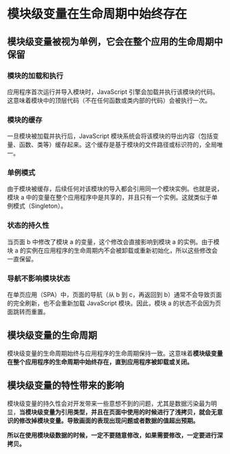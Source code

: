 # 模块级变量在生命周期中始终存在

## 模块级变量被视为单例，它会在整个应用的生命周期中保留

### 模块的加载和执行

应用程序首次运行并导入模块时，JavaScript 引擎会加载并执行该模块的代码。这意味着模块中的顶层代码（不在任何函数或类内部的代码）会被执行一次。

### 模块的缓存

一旦模块被加载并执行后，JavaScript 模块系统会将该模块的导出内容（包括变量、函数、类等）缓存起来。这个缓存是基于模块的文件路径或标识符的，全局唯一。

### 单例模式

由于模块被缓存，后续任何对该模块的导入都会引用同一个模块实例。也就是说，模块 a 中的变量在整个应用程序中是共享的，并且只有一个实例。这就类似于单例模式（Singleton）。

### 状态的持久性

当页面 b 中修改了模块 a 的变量，这个修改会直接影响到模块 a 的实例。由于模块 a 的实例在应用程序的生命周期内不会被卸载或重新初始化，所以这些修改会一直保留。

### 导航不影响模块状态

在单页应用（SPA）中，页面的导航（从 b 到 c，再返回到 b）通常不会导致页面的完全刷新，也不会重新加载 JavaScript 模块。因此，模块 a 的状态不会因为页面跳转而重置。

## 模块级变量的生命周期

模块级变量的生命周期始终与应用程序的生命周期保持一致。这意味着**模块级变量在整个应用程序的生命周期中始终存在，直到应用程序被卸载或关闭。**

## 模块级变量的特性带来的影响

模块级变量的持久性会对开发带来一些意想不到的问题，尤其是数据污染最为明显，**当模块级变量为引用类型，并且在页面中使用的时候进行了浅拷贝，就会无意识的修改掉模块变量。导致画面的表现出现问题或者数据的值超出预期。**

**所以在使用模块级数据的时候，一定不要随意修改，如果需要修改，一定要进行深拷贝。**
